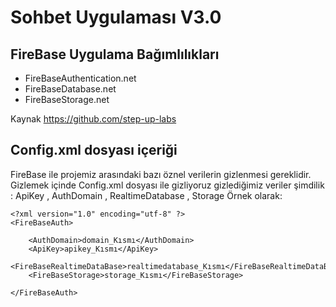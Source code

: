 # Sohbet Uygulaması V3.0

## FireBase Uygulama Bağımlılıkları
- FireBaseAuthentication.net
- FireBaseDatabase.net
- FireBaseStorage.net

Kaynak https://github.com/step-up-labs

## Config.xml dosyası içeriği
FireBase ile projemiz arasındaki bazı öznel verilerin gizlenmesi gereklidir. Gizlemek içinde Config.xml dosyası ile gizliyoruz
gizlediğimiz veriler şimdilik :  ApiKey , AuthDomain , RealtimeDatabase , Storage 
Örnek olarak:
```
<?xml version="1.0" encoding="utf-8" ?> 
<FireBaseAuth>
	
	<AuthDomain>domain_Kısmı</AuthDomain>
	<ApiKey>apikey_Kısmı</ApiKey>
	<FireBaseRealtimeDataBase>realtimedatabase_Kısmı</FireBaseRealtimeDataBase>
	<FireBaseStorage>storage_Kısmı</FireBaseStorage>
	
</FireBaseAuth>
```	
